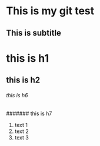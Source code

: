 This is my git test
====================
This is subtitle
--------------------
# this is h1
## this is h2
###### this is h6
####### this is h7

1. text 1
2. text 2
4. text 3